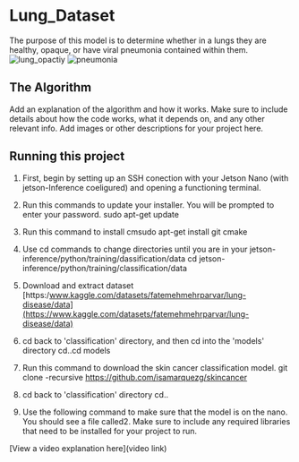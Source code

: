 # Lung_Dataset

The purpose of this model is to determine whether in a lungs they are healthy, opaque, or have viral pneumonia contained within them.
![lung_opactiy](https://github.com/user-attachments/assets/1a8a66c7-0de2-4e4f-b3fd-161e460aedd7)
![pneumonia](https://github.com/user-attachments/assets/f81c8772-4a9b-43ea-86d7-d9d2e42dbd01)

## The Algorithm

Add an explanation of the algorithm and how it works. Make sure to include details about how the code works, what it depends on, and any other relevant info. Add images or other descriptions for your project here. 

## Running this project

1. First, begin by setting up an SSH conection with your Jetson Nano (with jetson-Inference coeligured) and opening a functioning terminal.
   
3. Run this commands to update your installer. You will be prompted to enter your password.
sudo apt-get update
3. Run this command to install cmsudo apt-get install git cmake
4. Use cd commands to change directories until you are in your jetson-inference/python/training/dassification/data
cd jetson-inference/python/training/classification/data
5. Download and extract dataset
[https:/www.kaggle.com/datasets/fatemehmehrparvar/lung-disease/data](https://www.kaggle.com/datasets/fatemehmehrparvar/lung-disease/data)
6. cd back to 'classification' directory, and then cd into the 'models' directory
cd..cd models
7. Run this command to download the skin cancer classification model.
git clone -recursive https://github.com/isamarquezg/skincancer
8. cd back to 'classification' directory
cd..
9. Use the following command to make sure that the model is on the nano. You should see a file called2. Make sure to include any required libraries that need to be installed for your project to run.

[View a video explanation here](video link)
